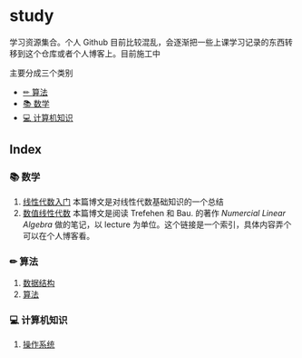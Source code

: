 # study

学习资源集合。个人 Github 目前比较混乱，会逐渐把一些上课学习记录的东西转移到这个仓库或者个人博客上。目前施工中

主要分成三个类别

- [✏ 算法](http://ecr23.me/algorithm/)
- [📚 数学](http://ecr23.me/math/)
- [💻 计算机知识](https://github.com/ECer23/study/tree/master/computer%20science)

## Index

### 📚 数学

1. [线性代数入门](http://ecr23.me/math/linear-algebra/) 本篇博文是对线性代数基础知识的一个总结
2. [数值线性代数]() 本篇博文是阅读 Trefehen 和 Bau. 的著作 *Numercial Linear Algebra* 做的笔记，以 lecture 为单位。这个链接是一个索引，具体内容弄个可以在个人博客看。 

### ✏ 算法

1. [数据结构](http://ecr23.me/algorithm/data_structure_review/)
2. [算法](http://ecr23.me/algorithm/algorithm_review/)

### 💻 计算机知识

1. [操作系统](https://github.com/ECer23/study/blob/master/computer%20science/%E6%93%8D%E4%BD%9C%E7%B3%BB%E7%BB%9F.md)


